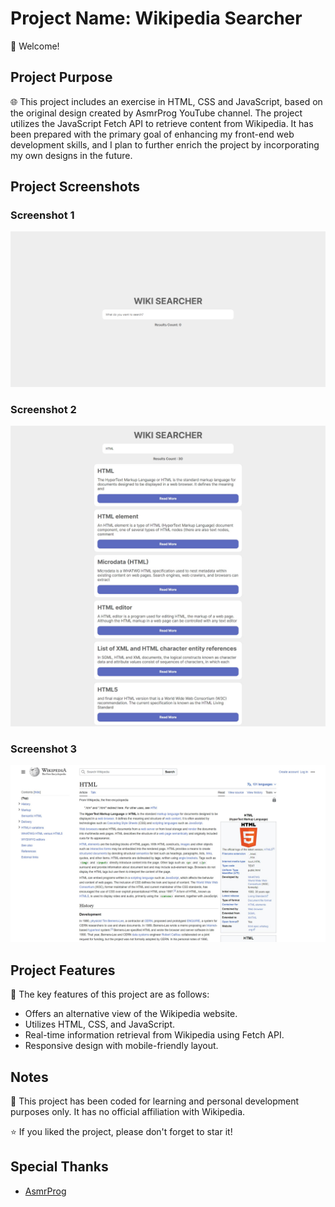 # Project Name: Wikipedia Searcher

👋 Welcome!

## Project Purpose

🌐 This project includes an exercise in HTML, CSS and JavaScript, based on the original design created by AsmrProg YouTube channel. The project utilizes the JavaScript Fetch API to retrieve content from Wikipedia. It has been prepared with the primary goal of enhancing my front-end web development skills, and I plan to further enrich the project by incorporating my own designs in the future.

## Project Screenshots

### Screenshot 1

![Website Screenshot 1](https://github.com/yavuzkarakus/wikipediaSearcher/blob/master/Wikipedia%20Searcher%20SS1.jpg)

### Screenshot 2

![Website Screenshot 2](https://github.com/yavuzkarakus/wikipediaSearcher/blob/master/Wikipedia%20Searcher%20SS2.jpg)

### Screenshot 3

![Website Screenshot](https://github.com/yavuzkarakus/wikipediaSearcher/blob/master/Wikipedia%20Searcher%20SS3.jpg)

## Project Features

🚀 The key features of this project are as follows:
- Offers an alternative view of the Wikipedia website.
- Utilizes HTML, CSS, and JavaScript.
- Real-time information retrieval from Wikipedia using Fetch API.
- Responsive design with mobile-friendly layout.

## Notes

📝 This project has been coded for learning and personal development purposes only. It has no official affiliation with Wikipedia.

⭐ If you liked the project, please don't forget to star it!

## Special Thanks

- [AsmrProg](https://www.youtube.com/@AsmrProg)
